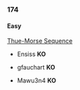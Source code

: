 ### 174

#### Easy

[Thue-Morse Sequence](http://www.reddit.com/r/dailyprogrammer/comments/2cld8m/8042014_challenge_174_easy_thuemorse_sequences/)

* Ensiss **KO**

* gfauchart **KO**

* Mawu3n4 **KO**
